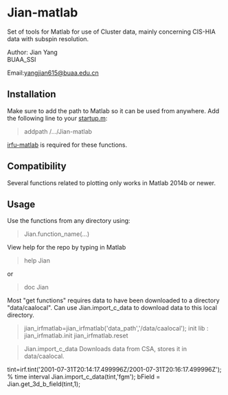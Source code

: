 Jian-matlab
====================
Set of tools for Matlab for use of Cluster data, mainly concerning CIS-HIA data with subspin resolution.

Author: Jian Yang  <br />
BUAA_SSI

Email:yangjian615@buaa.edu.cn

Installation
------------

Make sure to add the path to Matlab so it can be used from anywhere. Add the following line to your [startup.m](http://se.mathworks.com/help/matlab/ref/startup.html?searchHighlight=startup.m "startup.m at Mathworks"):
>addpath /.../Jian-matlab

[irfu-matlab](https://github.com/irfu/irfu-matlab "IRFU's github") is required for these functions.

Compatibility
-------------------
Several functions related to plotting only works in Matlab 2014b or newer.

Usage
----------
Use the functions from any directory using:
>  Jian.function_name(...)

View help for the repo by typing in Matlab
> help Jian

or 
> doc Jian


Most "get functions" requires data to have been downloaded to a directory "data/caalocal". Can use Jian.import_c_data to download data to this local directory.

>jian_irfmatlab=jian_irfmatlab('data_path','/data/caalocal');
init lib :
jian_irfmatlab.init
jian_irfmatlab.reset


>Jian.import_c_data 
Downloads data from CSA, stores it in data/caalocal.

tint=irf.tint('2001-07-31T20:14:17.499996Z/2001-07-31T20:16:17.499996Z'); % time interval
Jian.import_c_data(tint,'fgm');
bField = Jian.get_3d_b_field(tint,1);
